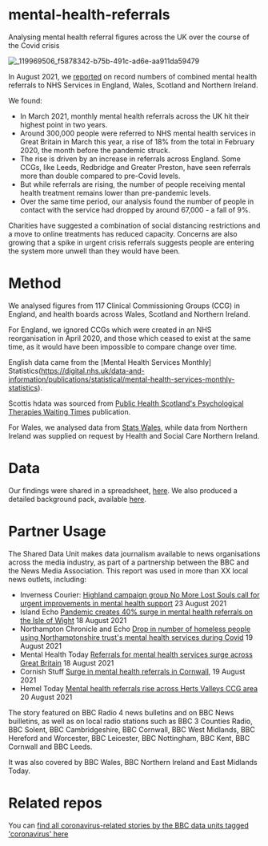 # mental-health-referrals
Analysing mental health referral figures across the UK over the course of the Covid crisis

![_119969506_f5878342-b75b-491c-ad6e-aa911da59479](https://user-images.githubusercontent.com/74192940/130602667-25c747e8-36c1-4ab4-83ad-b3e48f7c9df7.png)

In August 2021, we [reported](https://www.bbc.co.uk/news/uk-58085428) on record numbers of combined mental health referrals to NHS Services in England, Wales, Scotland and Northern Ireland.

We found:

* In March 2021, monthly mental health referrals across the UK hit their highest point in two years.
* Around 300,000 people were referred to NHS mental health services in Great Britain in March this year, a rise of 18% from the total in February 2020, the month before the pandemic struck.
* The rise is driven by an increase in referrals across England. Some CCGs, like Leeds, Redbridge and Greater Preston, have seen referrals more than double compared to pre-Covid levels.
* But while referrals are rising, the number of people receiving mental health treatment remains lower than pre-pandemic levels.
* Over the same time period, our analysis found the number of people in contact with the service had dropped by around 67,000 - a fall of 9%.

Charities have suggested a combination of social distancing restrictions and a move to online treatments has reduced capacity. Concerns are also growing that a spike in urgent crisis referrals suggests people are entering the system more unwell than they would have been.

# Method

We analysed figures from 117 Clinical Commissioning Groups (CCG) in England, and health boards across Wales, Scotland and Northern Ireland.

For England, we ignored CCGs which were created in an NHS reorganisation in April 2020, and those which ceased to exist at the same time, as it would have been impossible to compare change over time.

English data came from the [Mental Health Services Monthly] Statistics(https://digital.nhs.uk/data-and-information/publications/statistical/mental-health-services-monthly-statistics).

Scottis hdata was sourced from [Public Health Scotland's Psychological Therapies Waiting Times](https://publichealthscotland.scot/publications/psychological-therapies-waiting-times/psychological-therapies-waiting-times-quarter-ending-march-2021/) publication.

For Wales, we analysed data from [Stats Wales](StatsWales.gov.wales), while data from Northern Ireland was supplied on request by Health and Social Care Northern Ireland.

# Data

Our findings were shared in a spreadsheet, [here](https://docs.google.com/spreadsheets/u/1/d/1xZrvdMOELlTdSxpl4bstJ0tORRQFnbO-K-NIIT4Sv5s/edit?usp=drive_web&ouid=106245216815731294258). We also produced a detailed background pack, available [here](https://docs.google.com/document/d/1JXeeGNo5HmH2vXh4AR1gS6ue-8vnQcurXJIFFSspMkA/edit#).

# Partner Usage

The Shared Data Unit makes data journalism available to news organisations across the media industry, as part of a partnership between the BBC and the News Media Association. This report was used in more than XX local news outlets, including:

* Inverness Courier: [Highland campaign group No More Lost Souls call for urgent improvements in mental health support](https://www.inverness-courier.co.uk/news/group-raises-concerns-over-rising-mental-health-referrals-248429/) 23 August 2021
* Island Echo [Pandemic creates 40% surge in mental health referrals on the Isle of Wight](https://www.islandecho.co.uk/pandemic-creates-40-surge-in-mental-health-referrals-on-the-isle-of-wight/) 18 August 2021
* Northampton Chronicle and Echo [Drop in number of homeless people using Northamptonshire trust's mental health services during Covid](https://www.northamptonchron.co.uk/health/drop-in-number-of-homeless-people-using-northamptonshire-trusts-mental-health-services-during-covid-3353057) 19 August 2021
* Mental Health Today [Referrals for mental health services surge across Great Britain](https://www.mentalhealthtoday.co.uk/news/government-policy/referrals-for-mental-health-services-surge-across-great-britain) 18 August 2021
* Cornish Stuff [Surge in mental health referrals in Cornwall](https://cornishstuff.com/2021/08/19/surge-in-mental-health-referrals-in-cornwall/), 19 August 2021
* Hemel Today [Mental health referrals rise across Herts Valleys CCG area](https://www.hemeltoday.co.uk/news/people/mental-health-referrals-rise-across-herts-valleys-ccg-area-3353596) 20 August 2021

The story featured on BBC Radio 4 news bulletins and on BBC News builletins, as well as on local radio stations such as BBC 3 Counties Radio, BBC Solent, BBC Cambridgeshire, BBC Cornwall, BBC West Midlands, BBC Hereford and Worcester,	BBC Leicester, BBC Nottingham, BBC Kent, BBC Cornwall and BBC Leeds.

It was also covered by BBC Wales, BBC Northern Ireland and East Midlands Today.

# Related repos

You can [find all coronavirus-related stories by the BBC data units tagged 'coronavirus' here](https://github.com/search?q=topic%3Acoronavirus+org%3ABBC-Data-Unit&type=Repositories)


